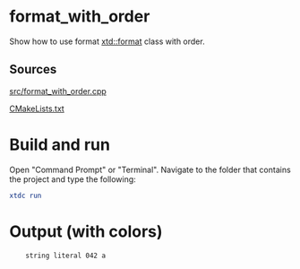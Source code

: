 # format_with_order

Show how to use format [xtd::format](https://gammasoft71.github.io/xtd/reference_guides/latest/_format_page.html) class with order.

## Sources

[src/format_with_order.cpp](src/format_with_order.cpp)

[CMakeLists.txt](CMakeLists.txt)

# Build and run

Open "Command Prompt" or "Terminal". Navigate to the folder that contains the project and type the following:

```cmake
xtdc run
```

# Output (with colors)

```
    string literal 042 a
```

